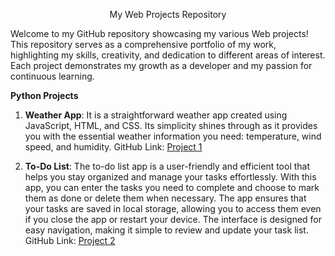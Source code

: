 <p align="center">My Web Projects Repository</p>
Welcome to my GitHub repository showcasing my various Web projects! This repository serves as a comprehensive portfolio of my work, highlighting my skills, creativity, and dedication to different areas of interest. Each project demonstrates my growth as a developer and my passion for continuous learning.

**Python Projects**
1. **Weather App**:
   It is a straightforward weather app created using JavaScript, HTML, and CSS. Its simplicity shines through as it provides you with the essential weather information you need: temperature, wind speed, and humidity.
   GitHub Link: [Project 1](https://github.com/Beeaann/Web-Projects/tree/main/WeatherProject)

2. **To-Do List**:
   The to-do list app is a user-friendly and efficient tool that helps you stay organized and manage your tasks effortlessly. With this app, you can enter the tasks you need to complete and choose to mark them as done or    delete them when necessary. The app ensures that your tasks are saved in local storage, allowing you to access them even if you close the app or restart your device. The interface is designed for easy navigation, making it  simple to review and update your task list.
   GitHub Link: [Project 2](https://github.com/Beeaann/Web-Projects/tree/main/To-Do%20List)
